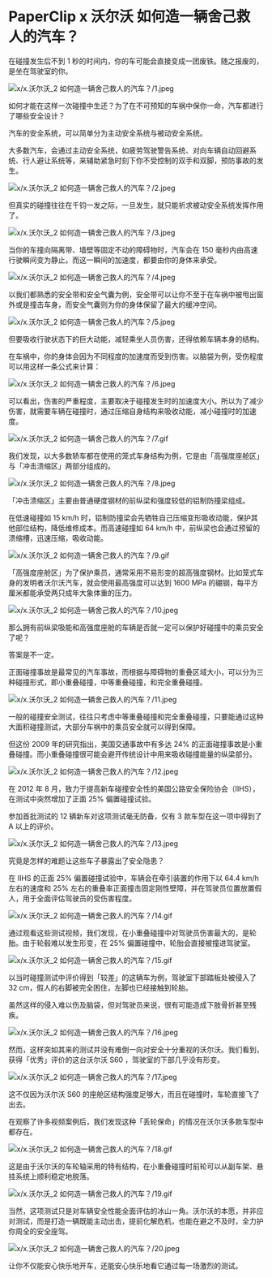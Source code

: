 # PaperClip x 沃尔沃 如何造一辆舍己救人的汽车？

在碰撞发生后不到 1 秒的时间内，你的车可能会直接变成一团废铁。随之报废的，是坐在驾驶室的你。

![x/x.沃尔沃_2 如何造一辆舍己救人的汽车？/1.jpeg](https://cdn.jsdelivr.net/gh/just-prog/static/image/x/x.沃尔沃_2%20如何造一辆舍己救人的汽车？/1.jpeg)

如何才能在这样一次碰撞中生还？为了在不可预知的车祸中保你一命，汽车都进行了哪些安全设计？

汽车的安全系统，可以简单分为主动安全系统与被动安全系统。

大多数汽车，会通过主动安全系统，如疲劳驾驶警告系统、对向车辆自动回避系统、行人避让系统等，来辅助紧急时刻下你不受控制的双手和双脚，预防事故的发生。

![x/x.沃尔沃_2 如何造一辆舍己救人的汽车？/2.jpeg](https://cdn.jsdelivr.net/gh/just-prog/static/image/x/x.沃尔沃_2%20如何造一辆舍己救人的汽车？/2.jpeg)

但真实的碰撞往往在千钧一发之际，一旦发生，就只能祈求被动安全系统发挥作用了。

![x/x.沃尔沃_2 如何造一辆舍己救人的汽车？/3.jpeg](https://cdn.jsdelivr.net/gh/just-prog/static/image/x/x.沃尔沃_2%20如何造一辆舍己救人的汽车？/3.jpeg)

当你的车撞向隔离带、墙壁等固定不动的障碍物时，汽车会在 150 毫秒内由高速行驶瞬间变为静止。而这一瞬间的加速度，都要由你的身体来承受。

![x/x.沃尔沃_2 如何造一辆舍己救人的汽车？/4.jpeg](https://cdn.jsdelivr.net/gh/just-prog/static/image/x/x.沃尔沃_2%20如何造一辆舍己救人的汽车？/4.jpeg)

以我们都熟悉的安全带和安全气囊为例，安全带可以让你不至于在车祸中被甩出窗外或是撞击车身，而安全气囊则为你的身体保留了最大的缓冲空间。

![x/x.沃尔沃_2 如何造一辆舍己救人的汽车？/5.jpeg](https://cdn.jsdelivr.net/gh/just-prog/static/image/x/x.沃尔沃_2%20如何造一辆舍己救人的汽车？/5.jpeg)

但要吸收行驶状态下的巨大动能，减轻乘坐人员伤害，还得依赖车辆本身的结构。

在车祸中，你的身体会因为不同程度的加速度而受到伤害。以脑袋为例，受伤程度可以用这样一条公式来计算：

![x/x.沃尔沃_2 如何造一辆舍己救人的汽车？/6.jpeg](https://cdn.jsdelivr.net/gh/just-prog/static/image/x/x.沃尔沃_2%20如何造一辆舍己救人的汽车？/6.jpeg)

可以看出，伤害的严重程度，主要取决于碰撞发生时的加速度大小。所以为了减少伤害，就需要车辆在碰撞时，通过压缩自身结构来吸收动能，减小碰撞时的加速度。

![x/x.沃尔沃_2 如何造一辆舍己救人的汽车？/7.gif](https://cdn.jsdelivr.net/gh/just-prog/static/image/x/x.沃尔沃_2%20如何造一辆舍己救人的汽车？/7.gif)

我们发现，以大多数轿车都在使用的笼式车身结构为例，它是由「高强度座舱区」与「冲击溃缩区」两部分组成的。

![x/x.沃尔沃_2 如何造一辆舍己救人的汽车？/8.jpeg](https://cdn.jsdelivr.net/gh/just-prog/static/image/x/x.沃尔沃_2%20如何造一辆舍己救人的汽车？/8.jpeg)

「冲击溃缩区」主要由普通硬度钢材的前纵梁和强度较低的铝制防撞梁组成。

在低速碰撞如 15 km/h 时，铝制防撞梁会先牺牲自己压缩变形吸收动能，保护其他部位结构，降低维修成本。而高速碰撞如 64 km/h 中，前纵梁也会通过预留的溃缩槽，迅速压缩，吸收动能。

![x/x.沃尔沃_2 如何造一辆舍己救人的汽车？/9.gif](https://cdn.jsdelivr.net/gh/just-prog/static/image/x/x.沃尔沃_2%20如何造一辆舍己救人的汽车？/9.gif)

「高强度座舱区」为了保护乘员，通常采用不易形变的超高强度钢材。比如笼式车身的发明者沃尔沃汽车，就会使用最高强度可以达到 1600 MPa 的硼钢，每平方厘米都能承受两只成年大象体重的压力。

![x/x.沃尔沃_2 如何造一辆舍己救人的汽车？/10.jpeg](https://cdn.jsdelivr.net/gh/just-prog/static/image/x/x.沃尔沃_2%20如何造一辆舍己救人的汽车？/10.jpeg)

那么拥有前纵梁吸能和高强度座舱的车辆是否就一定可以保护好碰撞中的乘员安全了呢？

答案是不一定。

正面碰撞事故是最常见的汽车事故，而根据与障碍物的重叠区域大小，可以分为三种碰撞形式，即小重叠碰撞，中等重叠碰撞，和完全重叠碰撞。

![x/x.沃尔沃_2 如何造一辆舍己救人的汽车？/11.jpeg](https://cdn.jsdelivr.net/gh/just-prog/static/image/x/x.沃尔沃_2%20如何造一辆舍己救人的汽车？/11.jpeg)

一般的碰撞安全测试，往往只考虑中等重叠碰撞和完全重叠碰撞，只要能通过这种大面积碰撞测试，大部分车祸中的乘员安全就可以得到保障。

但这份 2009 年的研究指出，美国交通事故中有多达 24% 的正面碰撞事故是小重叠碰撞。而小重叠碰撞很可能会避开传统设计中用来吸收碰撞能量的纵梁部分。

![x/x.沃尔沃_2 如何造一辆舍己救人的汽车？/12.jpeg](https://cdn.jsdelivr.net/gh/just-prog/static/image/x/x.沃尔沃_2%20如何造一辆舍己救人的汽车？/12.jpeg)

在 2012 年 8 月，致力于提高新车碰撞安全性的美国公路安全保险协会（IIHS），在测试中突然增加了正面 25% 偏置碰撞试验。

参加首批测试的 12 辆新车对这项测试毫无防备，仅有 3 款车型在这一项中得到了 A 以上的评价。

![x/x.沃尔沃_2 如何造一辆舍己救人的汽车？/13.jpeg](https://cdn.jsdelivr.net/gh/just-prog/static/image/x/x.沃尔沃_2%20如何造一辆舍己救人的汽车？/13.jpeg)

究竟是怎样的难题让这些车子暴露出了安全隐患？

在 IIHS 的正面 25% 偏置碰撞试验中，车辆会在牵引装置的作用下以 64.4 km/h 左右的速度和 25% 左右的重叠率正面撞击固定刚性壁障，并在驾驶员位置放置假人，用于全面评估驾驶员的受伤害程度。

![x/x.沃尔沃_2 如何造一辆舍己救人的汽车？/14.gif](https://cdn.jsdelivr.net/gh/just-prog/static/image/x/x.沃尔沃_2%20如何造一辆舍己救人的汽车？/14.gif)

通过观看这些测试视频，我们发现，在小重叠碰撞中对驾驶员伤害最大的，是轮胎。由于轮毂难以发生形变，在 25% 偏置碰撞中，轮胎会直接被撞进驾驶室。

![x/x.沃尔沃_2 如何造一辆舍己救人的汽车？/15.gif](https://cdn.jsdelivr.net/gh/just-prog/static/image/x/x.沃尔沃_2%20如何造一辆舍己救人的汽车？/15.gif)

以当时碰撞测试中评价得到「较差」的这辆车为例，驾驶室下部踏板处被侵入了 32 cm，假人的右脚被完全困住，左脚也已经接触到轮胎。

虽然这样的侵入难以伤及脑袋，但对驾驶员来说，很有可能造成下肢骨折甚至残疾。

![x/x.沃尔沃_2 如何造一辆舍己救人的汽车？/16.jpeg](https://cdn.jsdelivr.net/gh/just-prog/static/image/x/x.沃尔沃_2%20如何造一辆舍己救人的汽车？/16.jpeg)

然而，这样突如其来的测试并没有难倒一向对安全十分重视的沃尔沃。我们看到，获得「优秀」评价的这台沃尔沃 S60 ，驾驶室的下部几乎没有形变。

![x/x.沃尔沃_2 如何造一辆舍己救人的汽车？/17.jpeg](https://cdn.jsdelivr.net/gh/just-prog/static/image/x/x.沃尔沃_2%20如何造一辆舍己救人的汽车？/17.jpeg)

这不仅因为沃尔沃 S60 的座舱区结构强度足够大，而且在碰撞时，车轮直接飞了出去。

在观察了许多视频案例后，我们发现这种「丢轮保命」的情况在沃尔沃多款车型中都存在。

![x/x.沃尔沃_2 如何造一辆舍己救人的汽车？/18.gif](https://cdn.jsdelivr.net/gh/just-prog/static/image/x/x.沃尔沃_2%20如何造一辆舍己救人的汽车？/18.gif)

这是由于沃尔沃的车轮轴采用的特有结构，在小重叠碰撞时前轮可以从副车架、悬挂系统上顺利稳定地脱落。

![x/x.沃尔沃_2 如何造一辆舍己救人的汽车？/19.gif](https://cdn.jsdelivr.net/gh/just-prog/static/image/x/x.沃尔沃_2%20如何造一辆舍己救人的汽车？/19.gif)

当然，这项测试只是对车辆安全性能全面评估的冰山一角。沃尔沃的本愿，并非应对测试，而是打造一辆既能主动出击，提前化解危机，也能在避之不及时，全力护你周全的安全座驾。

![x/x.沃尔沃_2 如何造一辆舍己救人的汽车？/20.jpeg](https://cdn.jsdelivr.net/gh/just-prog/static/image/x/x.沃尔沃_2%20如何造一辆舍己救人的汽车？/20.jpeg)

让你不仅能安心快乐地开车，还能安心快乐地看它通过每一场激烈的测试。

[^1]:冈 克己，东出隼机. (1996). 汽车安全技术. 机械工业出版社.
[^2]:刘欢. (2019). 中国体征假人坐姿对正面碰撞中上躯干响应及损伤影响的研究. 吉林大学.
[^3]:IIHS. (2012). Small Overlap Frontal Crashworthiness Evaluation Crash Test Protocol (Version I). iihs.org.
[^4]:IIHS. (2017). Small Overlap Frontal Crashworthiness Evaluation Rating Protocol (Version V). iihs.org.
[^5]:Matthew Brumbelow, David S. Zuby. (2009). Impact and Injury Patterns in Frontal Crashes of Vehicles with Good Ratings for Frontal Crash Protection. Insurance Institute for Highway Safety.
